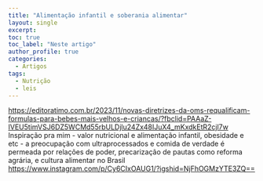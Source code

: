 ```yaml
---
title: "Alimentação infantil e soberania alimentar"
layout: single
excerpt:
toc: true
toc_label: "Neste artigo"
author_profile: true
categories:
  - Artigos
tags:
  - Nutrição
  - leis
---
```


https://editoratimo.com.br/2023/11/novas-diretrizes-da-oms-requalificam-formulas-para-bebes-mais-velhos-e-criancas/?fbclid=PAAaZ-IVEU5timVSJ6DZ5WCMd55rbULDjlu24Zx48IJuX4_mKxdkEtR2cjl7w
Inspiração pra mim - valor nutricional e alimentação infantil, obesidade e etc - a preocupação com ultraprocessados e comida de verdade é permeada por relações de poder, precarização de pautas como reforma agrária, e cultura alimentar no Brasil
https://www.instagram.com/p/Cy6CIxOAUG1/?igshid=NjFhOGMzYTE3ZQ== 